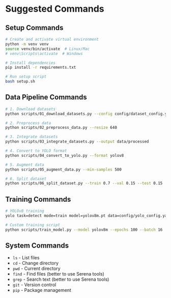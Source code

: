# Suggested Commands

## Setup Commands
```bash
# Create and activate virtual environment
python -m venv venv
source venv/bin/activate  # Linux/Mac
# venv\Scripts\activate  # Windows

# Install dependencies
pip install -r requirements.txt

# Run setup script
bash setup.sh
```

## Data Pipeline Commands
```bash
# 1. Download datasets
python scripts/01_download_datasets.py --config config/dataset_config.yaml

# 2. Preprocess data  
python scripts/02_preprocess_data.py --resize 640

# 3. Integrate datasets
python scripts/03_integrate_datasets.py --output data/processed

# 4. Convert to YOLO format
python scripts/04_convert_to_yolo.py --format yolov8

# 5. Augment data
python scripts/05_augment_data.py --min-samples 500

# 6. Split dataset
python scripts/06_split_dataset.py --train 0.7 --val 0.15 --test 0.15
```

## Training Commands
```bash
# YOLOv8 training
yolo task=detect mode=train model=yolov8m.pt data=config/yolo_config.yaml epochs=100

# Custom training script
python scripts/train_model.py --model yolov8m --epochs 100 --batch 16
```

## System Commands
- `ls` - List files
- `cd` - Change directory
- `pwd` - Current directory
- `find` - Find files (better to use Serena tools)
- `grep` - Search text (better to use Serena tools)
- `git` - Version control
- `pip` - Package management